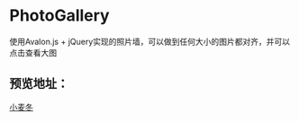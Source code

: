 # PhotoGallery
使用Avalon.js + jQuery实现的照片墙，可以做到任何大小的图片都对齐，并可以点击查看大图

## 预览地址：
[小麦冬](http://www.xiaomaidong.com/fuyuko/forFuyuko.html)
